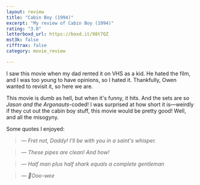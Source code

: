 ```yaml
---
layout: review
title: "Cabin Boy (1994)"
excerpt: "My review of Cabin Boy (1994)"
rating: "3.0"
letterboxd_url: https://boxd.it/98t7QZ
mst3k: false
rifftrax: false
category: movie_review

---
```


I saw this movie when my dad rented it on VHS as a kid. He hated the film, and I was too young to have opinions, so I hated it. Thankfully, Owen wanted to revisit it, so here we are.

This movie is dumb as hell, but when it's funny, it hits. And the sets are so <i>Jason and the Argonauts</i>-coded! I was surprised at how short it is—weirdly if they cut out the cabin boy stuff, this movie would be pretty good! Well, and all the misogyny.

Some quotes I enjoyed:

<blockquote><i>— Fret not, Daddy! I'll be with you in a saint's whisper.</i></blockquote><blockquote><i>—  These pipes are clean! And how!</i></blockquote><blockquote><i>— Half man plus half shark equals a complete gentleman </i></blockquote><blockquote><i>— 🎵Ooo-wee</i></blockquote>